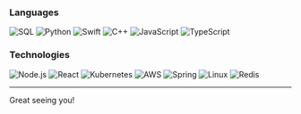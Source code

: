 ### Languages

![SQL](https://img.shields.io/badge/-SQL-000?style=flat-square&logo=MySQL)
![Python](https://img.shields.io/badge/-Python-000?style=flat-square&logo=Python)
![Swift](https://img.shields.io/badge/-Swift-000?style=flat-square&logo=Swift)
![C++](https://img.shields.io/badge/-C++-000?style=flat-square&logo=c%!b(MISSING)%!b(MISSING)&logoColor=00599C)
![JavaScript](https://img.shields.io/badge/-JavaScript-000?style=flat-square&logo=JavaScript)
![TypeScript](https://img.shields.io/badge/-TypeScript-000?style=flat-square&logo=TypeScript)


### Technologies

![Node.js](https://img.shields.io/badge/-Node.js-000?style=for-the-badge&logo=node.js)
![React](https://img.shields.io/badge/-React-000?style=for-the-badge&logo=React)
![Kubernetes](https://img.shields.io/badge/-Kubernetes-000?style=for-the-badge&logo=Kubernetes)
![AWS](https://img.shields.io/badge/-AWS-000?style=for-the-badge&logo=Amazon-AWS&logoColor=F90)
![Spring](https://img.shields.io/badge/-Spring-000?style=for-the-badge&logo=Spring)
![Linux](https://img.shields.io/badge/-Linux-000?style=for-the-badge&logo=Linux)
![Redis](https://img.shields.io/badge/-Redis-000?style=for-the-badge&logo=Redis)



---

Great seeing you!
